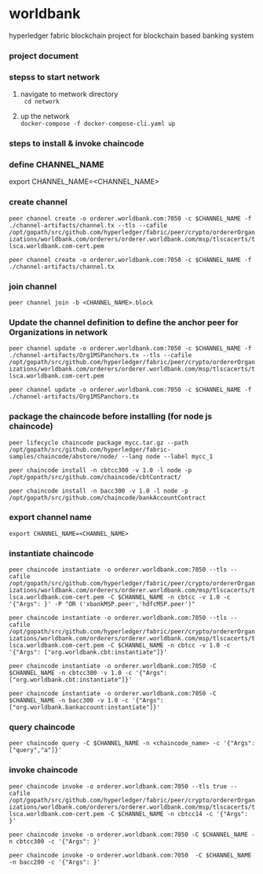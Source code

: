 # worldbank
hyperledger fabric blockchain project for blockchain based banking system

<explanation about project will be here>
  
  
### project document
<pdf link wil be here>
 
 ### stepss to start network
 1. navigate to metwork directory   
 ``` cd network```
 
 2. up the network   
 ``` docker-compose -f docker-compose-cli.yaml up ```


### steps to install & invoke chaincode


### define CHANNEL_NAME
export CHANNEL_NAME=<CHANNEL_NAME>

### create channel 
<!-- with TLS -->
```peer channel create -o orderer.worldbank.com:7050 -c $CHANNEL_NAME -f ./channel-artifacts/channel.tx --tls --cafile /opt/gopath/src/github.com/hyperledger/fabric/peer/crypto/ordererOrganizations/worldbank.com/orderers/orderer.worldbank.com/msp/tlscacerts/tlsca.worldbank.com-cert.pem```
<!-- without TLS -->
```peer channel create -o orderer.worldbank.com:7050 -c $CHANNEL_NAME -f ./channel-artifacts/channel.tx```

### join channel
```peer channel join -b <CHANNEL_NAME>.block```


### Update the channel definition to define the anchor peer for Organizations in network
<!-- with TLS -->
```peer channel update -o orderer.worldbank.com:7050 -c $CHANNEL_NAME -f ./channel-artifacts/Org1MSPanchors.tx --tls --cafile /opt/gopath/src/github.com/hyperledger/fabric/peer/crypto/ordererOrganizations/worldbank.com/orderers/orderer.worldbank.com/msp/tlscacerts/tlsca.worldbank.com-cert.pem```
<!-- without TLS -->
```peer channel update -o orderer.worldbank.com:7050 -c $CHANNEL_NAME -f ./channel-artifacts/Org1MSPanchors.tx```


###  package the chaincode before installing (for node js chaincode)
<!-- 1. for lifecycle V2 alpha -->
```peer lifecycle chaincode package mycc.tar.gz --path /opt/gopath/src/github.com/hyperledger/fabric-samples/chaincode/abstore/node/ --lang node --label mycc_1```
<!-- 2. for V1.4 -->
<!-- for CBT -->
```peer chaincode install -n cbtcc300 -v 1.0 -l node -p /opt/gopath/src/github.com/chaincode/cbtContract/```
<!-- for bank system -->
```peer chaincode install -n bacc300 -v 1.0 -l node -p /opt/gopath/src/github.com/chaincode/bankAccountContract```

### export channel name
```export CHANNEL_NAME=<CHANNEL_NAME>```

### instantiate chaincode 
<!-- with TLS and Policies-->
```peer chaincode instantiate -o orderer.worldbank.com:7050 --tls --cafile /opt/gopath/src/github.com/hyperledger/fabric/peer/crypto/ordererOrganizations/worldbank.com/orderers/orderer.worldbank.com/msp/tlscacerts/tlsca.worldbank.com-cert.pem -C $CHANNEL_NAME -n cbtcc -v 1.0 -c '{"Args": }' -P "OR ('xbankMSP.peer','hdfcMSP.peer')"```
<!-- with TLS and wihtout Policies -->
```peer chaincode instantiate -o orderer.worldbank.com:7050 --tls --cafile /opt/gopath/src/github.com/hyperledger/fabric/peer/crypto/ordererOrganizations/worldbank.com/orderers/orderer.worldbank.com/msp/tlscacerts/tlsca.worldbank.com-cert.pem -C $CHANNEL_NAME -n cbtcc -v 1.0 -c '{"Args": ["org.worldbank.cbt:instantiate"]}'```
<!-- withoutu TLS and without Policies -->
<!-- for CBT -->
```peer chaincode instantiate -o orderer.worldbank.com:7050 -C $CHANNEL_NAME -n cbtcc300 -v 1.0 -c '{"Args": ["org.worldbank.cbt:instantiate"]}'```
<!-- for bank system -->
```peer chaincode instantiate -o orderer.worldbank.com:7050 -C $CHANNEL_NAME -n bacc300 -v 1.0 -c '{"Args": ["org.worldbank.bankaccount:instantiate"]}'```

### query chaincode
```peer chaincode query -C $CHANNEL_NAME -n <chaincode_name> -c '{"Args":["query","a"]}'```

### invoke chaincode
<!-- with TLS -->
```peer chaincode invoke -o orderer.worldbank.com:7050 --tls true --cafile /opt/gopath/src/github.com/hyperledger/fabric/peer/crypto/ordererOrganizations/worldbank.com/orderers/orderer.worldbank.com/msp/tlscacerts/tlsca.worldbank.com-cert.pem -C $CHANNEL_NAME -n cbtcc14 -c '{"Args": }'```
<!-- without TLS -->
<!-- for CBT -->
```peer chaincode invoke -o orderer.worldbank.com:7050 -C $CHANNEL_NAME -n cbtcc300 -c '{"Args": }'```
<!-- for bank -->
```peer chaincode invoke -o orderer.worldbank.com:7050  -C $CHANNEL_NAME -n bacc200 -c '{"Args": }'```
